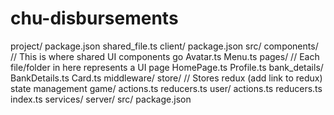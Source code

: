 # chu-disbursements

project/
    package.json
    shared_file.ts
    client/
    package.json
        src/
            components/
                // This is where shared UI components go
                Avatar.ts
                Menu.ts
            pages/
                // Each file/folder in here represents a UI page
                HomePage.ts
                Profile.ts
                bank_details/
                    BankDetails.ts
                    Card.ts
            middleware/
            store/
                // Stores redux (add link to redux) state management
                game/
                    actions.ts
                    reducers.ts
                user/
                    actions.ts
                    reducers.ts
                index.ts
            services/
    server/
        src/
        package.json
